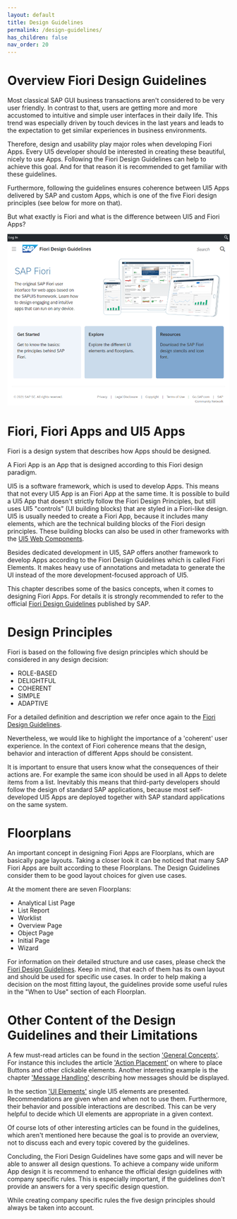 ```yaml
---
layout: default
title: Design Guidelines
permalink: /design-guidelines/
has_children: false
nav_order: 20
---
```


# Overview Fiori Design Guidelines

Most classical SAP GUI business transactions aren't considered to be very user friendly. In contrast to that, users are getting more and more accustomed to intuitive and simple user interfaces in their daily life. This trend was especially driven by touch devices in the last years and leads to the expectation to get similar experiences in business environments.

Therefore, design and usability play major roles when developing Fiori Apps. Every UI5 developer should be interested in creating these beautiful, nicely to use Apps. Following the Fiori Design Guidelines can help to achieve this goal. And for that reason it is recommended to get familiar with these guidelines.

Furthermore, following the guidelines ensures coherence between UI5 Apps delivered by SAP and custom Apps, which is one of the five Fiori design principles (see below for more on that).

But what exactly is Fiori and what is the difference between UI5 and Fiori Apps?

![Fiori Design Guidelines Entry Screen](img/FioriDesignGuidelines.png)

# Fiori, Fiori Apps and UI5 Apps

 Fiori is a design system that describes how Apps should be designed.

 A Fiori App is an App that is designed according to this Fiori design paradigm.

 UI5 is a software framework, which is used to develop Apps. This means that not every UI5 App is an Fiori App at the same time. It is possible to build a UI5 App that doesn't strictly follow the Fiori Design Principles, but still uses UI5 "controls" (UI building blocks) that are styled in a Fiori-like design. UI5 is usually needed to create a Fiori App, because it includes many elements, which are the technical building blocks of the Fiori design principles.
These building blocks can also be used in other frameworks with the [UI5 Web Components](https://sap.github.io/ui5-webcomponents/).

 Besides dedicated development in UI5, SAP offers another framework to develop Apps according to the Fiori Design Guidelines which is called Fiori Elements. It makes heavy use of annotations and metadata to generate the UI instead of the more development-focused approach of UI5.

This chapter describes some of the basics concepts, when it comes to designing Fiori Apps. For details it is strongly recommended to refer to the official [Fiori Design Guidelines](https://experience.sap.com/fiori-design-web/) published by SAP.

# Design Principles

Fiori is based on the following five design principles which should be considered in any design decision:

- ROLE-BASED
- DELIGHTFUL
- COHERENT
- SIMPLE
- ADAPTIVE

For a detailed definition and description we refer once again to the [Fiori Design Guidelines](https://experience.sap.com/fiori-design-web/design-principles/).

Nevertheless, we would like to highlight the importance of a 'coherent' user experience. In the context of Fiori coherence means that the design, behavior and interaction of different Apps should be consistent.

It is important to ensure that users know what the consequences of their actions are. For example the same icon should be used in all Apps to delete items from a list. Inevitably this means that third-party developers should follow the design of standard SAP applications, because most self-developed UI5 Apps are deployed together with SAP standard applications on the same system.

# Floorplans

An important concept in designing Fiori Apps are Floorplans, which are basically page layouts. Taking a closer look it can be noticed that many SAP Fiori Apps are built according to these Floorplans. The Design Guidelines consider them to be good layout choices for given use cases.

At the moment there are seven Floorplans:

- Analytical List Page
- List Report
- Worklist
- Overview Page
- Object Page
- Initial Page
- Wizard

 For information on their detailed structure and use cases, please check the [Fiori Design Guidelines](https://experience.sap.com/fiori-design-web/). Keep in mind, that each of them has its own layout and should be used for specific use cases. In order to help making a decision on the most fitting layout, the guidelines provide some useful rules in the "When to Use" section of each Floorplan.

# Other Content of the Design Guidelines and their Limitations

A few must-read articles can be found in the section ['General Concepts'](https://experience.sap.com/fiori-design-web/launchpad/). For instance this includes the article ['Action Placement'](https://experience.sap.com/fiori-design-web/action-placement/) on where to place Buttons and other clickable elements. Another interesting example is the chapter ['Message Handling'](https://experience.sap.com/fiori-design-web/messaging/) describing how messages should be displayed.

In the section ['UI Elements'](https://experience.sap.com/fiori-design-web/action-sheet/) single UI5 elements are presented. Recommendations are given when and when not to use them. Furthermore, their behavior and possible interactions are described. This can be very helpful to decide which UI elements are appropriate in a given context.

Of course lots of other interesting articles can be found in the guidelines, which aren't mentioned here because the goal is to provide an overview, not to discuss each and every topic covered by the guidelines.

Concluding, the Fiori Design Guidelines have some gaps and will never be able to answer all design questions. To achieve a company wide uniform App design it is recommend to enhance the official design guidelines with company specific rules. This is especially important, if the guidelines don't provide an answers for a very specific design question.

While creating company specific rules the five design principles should always be taken into account.
